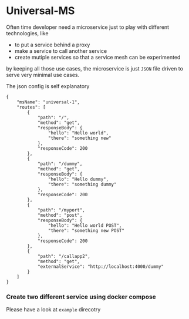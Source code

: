 # Universal-MS

Often time developer need a microservice just to play with different technologies, like 
- to put a service behind a proxy
- make a service to call another service
- create mutiple services so that a service mesh can be experimented
  
by keeping all those use cases, the microservice is just `JSON` file driven to serve very minimal use cases.

The json config is self explanatory

```
{
    "msName": "universal-1",
    "routes": [
        {
            "path": "/",
            "method": "get",
            "responseBody": {
                "hello": "Hello world",
                "there": "something new"
            },
            "responseCode": 200
        },
        {
            "path": "/dummy",
            "method": "get",
            "responseBody": {
                "hello": "Hello dummy",
                "there": "something dummy"
            },
            "responseCode": 200
        },
        {
            "path": "/myport",
            "method": "post",
            "responseBody": {
                "hello": "Hello world POST",
                "there": "something new POST"
            },
            "responseCode": 200
        },
        {
            "path": "/callapp2",
            "method": "get",
            "externalService": "http://localhost:4000/dummy"
        }
    ]
}
```

### Create two different service using docker compose

Please have a look at `example` direcotry